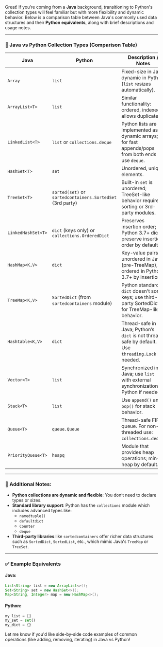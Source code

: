 Great! If you're coming from a **Java** background, transitioning to Python's collection types will feel familiar but with more flexibility and dynamic behavior. Below is a comparison table between Java's commonly used data structures and their **Python equivalents**, along with brief descriptions and usage notes.

---

### 🔁 Java vs Python Collection Types (Comparison Table)

| **Java**                | **Python**        | **Description / Notes**                                                                 |
|-------------------------|-------------------|------------------------------------------------------------------------------------------|
| `Array`                 | `list`            | Fixed-size in Java; dynamic in Python (`list` resizes automatically).                   |
| `ArrayList<T>`          | `list`            | Similar functionality: ordered, indexed, allows duplicates.                             |
| `LinkedList<T>`         | `list` or `collections.deque` | Python lists are implemented as dynamic arrays; for fast appends/pops from both ends use `deque`. |
| `HashSet<T>`            | `set`             | Unordered, unique elements.                                                             |
| `TreeSet<T>`            | `sorted(set)` or `sortedcontainers.SortedSet` (3rd party) | Built-in `set` is unordered; TreeSet-like behavior requires sorting or 3rd-party modules. |
| `LinkedHashSet<T>`      | `dict` (keys only) or `collections.OrderedDict` | Preserves insertion order; Python 3.7+ dicts preserve insertion order by default.     |
| `HashMap<K,V>`          | `dict`            | Key-value pairs, unordered in Java (pre-TreeMap), ordered in Python 3.7+ by insertion.  |
| `TreeMap<K,V>`          | `SortedDict` (from `sortedcontainers` module) | Python standard `dict` doesn't sort keys; use third-party SortedDict for TreeMap-like behavior. |
| `Hashtable<K,V>`        | `dict`            | Thread-safe in Java; Python’s `dict` is not thread-safe by default. Use `threading.Lock` if needed. |
| `Vector<T>`             | `list`            | Synchronized in Java; use `list` with external synchronization in Python if needed.     |
| `Stack<T>`              | `list`            | Use `append()` and `pop()` for stack behavior.                                          |
| `Queue<T>`              | `queue.Queue`     | Thread-safe FIFO queue. For non-threaded use: `collections.deque`.                      |
| `PriorityQueue<T>`      | `heapq`           | Module that provides heap operations; min-heap by default.                              |

---

### 🧠 Additional Notes:

- **Python collections are dynamic and flexible**: You don’t need to declare types or sizes.
- **Standard library support**: Python has the `collections` module which includes advanced types like:
  - `namedtuple()`
  - `defaultdict`
  - `Counter`
  - `deque`
- **Third-party libraries** like `sortedcontainers` offer richer data structures such as `SortedDict`, `SortedList`, etc., which mimic Java's `TreeMap` or `TreeSet`.

---

### ✅ Example Equivalents

#### Java:
```java
List<String> list = new ArrayList<>();
Set<String> set = new HashSet<>();
Map<String, Integer> map = new HashMap<>();
```

#### Python:
```python
my_list = []
my_set = set()
my_dict = {}
```

Let me know if you'd like side-by-side code examples of common operations (like adding, removing, iterating) in Java vs Python!